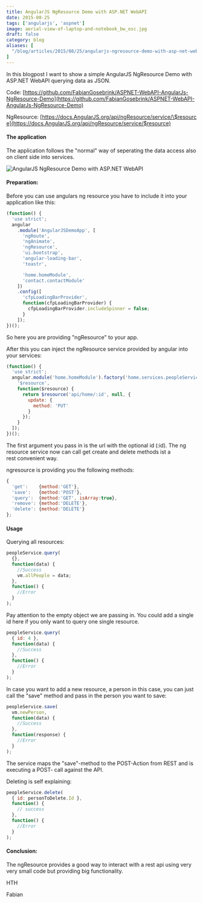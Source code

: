 ```yaml
---
title: AngularJS NgResource Demo with ASP.NET WebAPI
date: 2015-08-25
tags: ['angularjs', 'aspnet']
image: aerial-view-of-laptop-and-notebook_bw_osc.jpg
draft: false
category: blog
aliases: [
  "/blog/articles/2015/08/25/angularjs-ngresource-demo-with-asp-net-webapi/",
]
---
```


In this blogpost I want to show a simple AngularJS NgResource Demo with ASP.NET WebAPI querying data as JSON.

Code: [https://github.com/FabianGosebrink/ASPNET-WebAPI-AngularJs-NgResource-Demo](https://github.com/FabianGosebrink/ASPNET-WebAPI-AngularJs-NgResource-Demo)

NgResource: [https://docs.AngularJS.org/api/ngResource/service/\$resource](https://docs.AngularJS.org/api/ngResource/service/$resource)

#### The application

The application follows the "normal" way of seperating the data access also on client side into services.

![AngularJS NgResource Demo with ASP.NET WebAPI](https://cdn.offering.solutions/img/articles/wp-content/uploads/2015/08/folders.png)

#### Preparation:

Before you can use angulars ng resource you have to include it into your application like this:

```javascript
(function() {
  'use strict';
  angular
    .module('AngularJSDemoApp', [
      'ngRoute',
      'ngAnimate',
      'ngResource',
      'ui.bootstrap',
      'angular-loading-bar',
      'toastr',

      'home.homeModule',
      'contact.contactModule'
    ])
    .config([
      'cfpLoadingBarProvider',
      function(cfpLoadingBarProvider) {
        cfpLoadingBarProvider.includeSpinner = false;
      }
    ]);
})();
```

So here you are providing "ngResource" to your app.

After this you can inject the ngResource service provided by angular into your services:

```javascript
(function() {
  'use strict';
  angular.module('home.homeModule').factory('home.services.peopleService', [
    '$resource',
    function($resource) {
      return $resource('api/home/:id', null, {
        update: {
          method: 'PUT'
        }
      });
    }
  ]);
})();
```

The first argument you pass in is the url with the optional id (:id). The ng resource service now can call get create and delete methods ist a rest convenient way.

ngresource is providing you the following methods:

```javascript
{
  'get':    {method:'GET'},
  'save':   {method:'POST'},
  'query':  {method:'GET', isArray:true},
  'remove': {method:'DELETE'},
  'delete': {method:'DELETE'}
};
```

#### Usage

Querying all resources:

```javascript
peopleService.query(
  {},
  function(data) {
    //Success
    vm.allPeople = data;
  },
  function() {
    //Error
  }
);
```

Pay attention to the empty object we are passing in. You could add a single id here if you only want to query one single resource.

```javascript
peopleService.query(
  { id: 4 },
  function(data) {
    //Success
  },
  function() {
    //Error
  }
);
```

In case you want to add a new resource, a person in this case, you can just call the "save" method and pass in the person you want to save:

```javascript
peopleService.save(
  vm.newPerson,
  function(data) {
    //Success
  },
  function(response) {
    //Error
  }
);
```

The service maps the "save"-method to the POST-Action from REST and is executing a POST- call against the API.

Deleting is self explaining:

```javascript
peopleService.delete(
  { id: personToDelete.Id },
  function() {
    // success
  },
  function() {
    //Error
  }
);
```

#### Conclusion:

The ngResource provides a good way to interact with a rest api using very very small code but providing big functionality.

HTH

Fabian
